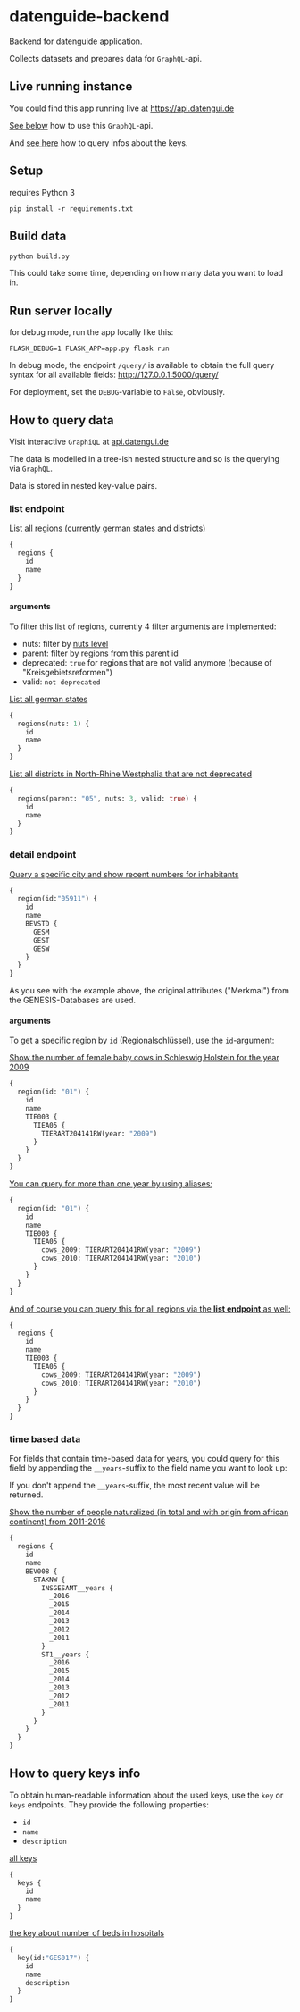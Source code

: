 # datenguide-backend

Backend for datenguide application.

Collects datasets and prepares data for `GraphQL`-api.

## Live running instance

You could find this app running live at https://api.datengui.de

[See below](#how-to-query-data) how to use this `GraphQL`-api.

And [see here](#how-to-query-keys-info) how to query infos about the keys.

## Setup

requires Python 3

    pip install -r requirements.txt


## Build data

    python build.py

This could take some time, depending on how many data you want to load in.

## Run server locally

for debug mode, run the app locally like this:

    FLASK_DEBUG=1 FLASK_APP=app.py flask run

In debug mode, the endpoint `/query/` is available to obtain the full query
syntax for all available fields: http://127.0.0.1:5000/query/

For deployment, set the `DEBUG`-variable to `False`, obviously.

## How to query data

Visit interactive `GraphiQL` at [api.datengui.de](https://api.datengui.de/)

The data is modelled in a tree-ish nested structure and so is the querying via
`GraphQL`.

Data is stored in nested key-value pairs.

### list endpoint

[List all regions (currently german states and districts)](https://api.datengui.de/?query=%7B%0A%20%20regions%20%7B%0A%20%20%20%20id%0A%20%20%20%20name%0A%20%20%7D%0A%7D%0A)

```graphql
{
  regions {
    id
    name
  }
}
```

#### arguments

To filter this list of regions, currently 4 filter arguments are implemented:
- nuts: filter by [nuts level](https://en.wikipedia.org/wiki/Nomenclature_of_Territorial_Units_for_Statistics)
- parent: filter by regions from this parent id
- deprecated: `true` for regions that are not valid anymore (because of
  "Kreisgebietsreformen")
- valid: `not deprecated`

[List all german states](https://api.datengui.de/?query=%7B%0A%20%20regions(nuts%3A%201)%20%7B%0A%20%20%20%20id%0A%20%20%20%20name%0A%20%20%7D%0A%7D%0A)

```graphql
{
  regions(nuts: 1) {
    id
    name
  }
}
```

[List all districts in North-Rhine Westphalia that are not deprecated](https://api.datengui.de/?query=%7B%0A%20%20regions(parent%3A%20%2205%22%2C%20nuts%3A%203%2C%20deprecated%3A%20false)%20%7B%0A%20%20%20%20id%0A%20%20%20%20name%0A%20%20%7D%0A%7D%0A)

```graphql
{
  regions(parent: "05", nuts: 3, valid: true) {
    id
    name
  }
}
```


### detail endpoint

[Query a specific city and show recent numbers for inhabitants](https://api.datengui.de/?query=%7B%0A%20%20region(id%3A%2205911%22)%20%7B%0A%20%20%20%20id%0A%20%20%20%20name%0A%20%20%20%20BEVSTD%20%7B%0A%20%20%20%20%20%20GESM%0A%20%20%20%20%20%20GEST%0A%20%20%20%20%20%20GESW%0A%20%20%20%20%7D%0A%20%20%7D%0A%7D%0A)

```graphql
{
  region(id:"05911") {
    id
    name
    BEVSTD {
      GESM
      GEST
      GESW
    }
  }
}
```

As you see with the example above, the original attributes ("Merkmal") from the
GENESIS-Databases are used.

#### arguments

To get a specific region by `id` (Regionalschlüssel), use the `id`-argument:

[Show the number of female baby cows in Schleswig Holstein for the year 2009](https://api.datengui.de/?query=%7B%0A%20%20region(id%3A%20%2201%22)%20%7B%0A%20%20%20%20id%0A%20%20%20%20name%0A%20%20%20%20TIE003%20%7B%0A%20%20%20%20%20%20TIEA05%20%7B%0A%20%20%20%20%20%20%20%20TIERART204141RW(year%3A%222009%22)%0A%20%20%20%20%20%20%7D%0A%20%20%20%20%7D%0A%20%20%7D%0A%7D%0A)

```graphql
{
  region(id: "01") {
    id
    name
    TIE003 {
      TIEA05 {
        TIERART204141RW(year: "2009")
      }
    }
  }
}
```

[You can query for more than one year by using aliases:](https://api.datengui.de/?query=%7B%0A%20%20region(id%3A%20%2201%22)%20%7B%0A%20%20%20%20id%0A%20%20%20%20name%0A%20%20%20%20TIE003%20%7B%0A%20%20%20%20%20%20TIEA05%20%7B%0A%20%20%20%20%20%20%20%20cows_2009%3A%20TIERART204141RW(year%3A%20%222009%22)%0A%20%20%20%20%20%20%20%20cows_2010%3A%20TIERART204141RW(year%3A%20%222010%22)%0A%20%20%20%20%20%20%7D%0A%20%20%20%20%7D%0A%20%20%7D%0A%7D%0A)

```graphql
{
  region(id: "01") {
    id
    name
    TIE003 {
      TIEA05 {
        cows_2009: TIERART204141RW(year: "2009")
        cows_2010: TIERART204141RW(year: "2010")
      }
    }
  }
}
```

[And of course you can query this for all regions via the **list endpoint** as well:](https://api.datengui.de/?query=%7B%0A%20%20regions%20%7B%0A%20%20%20%20id%0A%20%20%20%20name%0A%20%20%20%20TIE003%20%7B%0A%20%20%20%20%20%20TIEA05%20%7B%0A%20%20%20%20%20%20%20%20cows_2009%3A%20TIERART204141RW(year%3A%20%222009%22)%0A%20%20%20%20%20%20%20%20cows_2010%3A%20TIERART204141RW(year%3A%20%222010%22)%0A%20%20%20%20%20%20%7D%0A%20%20%20%20%7D%0A%20%20%7D%0A%7D%0A)

```graphql
{
  regions {
    id
    name
    TIE003 {
      TIEA05 {
        cows_2009: TIERART204141RW(year: "2009")
        cows_2010: TIERART204141RW(year: "2010")
      }
    }
  }
}
```

### time based data

For fields that contain time-based data for years, you could query for this
field by appending the `__years`-suffix to the field name you want to look up:

If you don't append the `__years`-suffix, the most recent value will be
returned.

[Show the number of people naturalized (in total and with origin from african continent) from 2011-2016](https://api.datengui.de/?query=%7B%0A%20%20regions%20%7B%0A%20%20%20%20id%0A%20%20%20%20name%0A%20%20%20%20BEV008%20%7B%0A%20%20%20%20%20%20STAKNW%20%7B%0A%20%20%20%20%20%20%20%20INSGESAMT__years%20%7B%0A%20%20%20%20%20%20%20%20%20%20_2016%0A%20%20%20%20%20%20%20%20%20%20_2015%0A%20%20%20%20%20%20%20%20%20%20_2014%0A%20%20%20%20%20%20%20%20%20%20_2013%0A%20%20%20%20%20%20%20%20%20%20_2012%0A%20%20%20%20%20%20%20%20%20%20_2011%0A%20%20%20%20%20%20%20%20%7D%0A%20%20%20%20%20%20%20%20ST1__years%20%7B%0A%20%20%20%20%20%20%20%20%20%20_2016%0A%20%20%20%20%20%20%20%20%20%20_2015%0A%20%20%20%20%20%20%20%20%20%20_2014%0A%20%20%20%20%20%20%20%20%20%20_2013%0A%20%20%20%20%20%20%20%20%20%20_2012%0A%20%20%20%20%20%20%20%20%20%20_2011%0A%20%20%20%20%20%20%20%20%7D%0A%20%20%20%20%20%20%7D%0A%20%20%20%20%7D%0A%20%20%7D%0A%7D%0A)

```graphql
{
  regions {
    id
    name
    BEV008 {
      STAKNW {
        INSGESAMT__years {
          _2016
          _2015
          _2014
          _2013
          _2012
          _2011
        }
        ST1__years {
          _2016
          _2015
          _2014
          _2013
          _2012
          _2011
        }
      }
    }
  }
}
```

## How to query keys info

To obtain human-readable information about the used keys, use the `key` or
`keys` endpoints. They provide the following properties:
- `id`
- `name`
- `description`

[all keys](https://api.datengui.de/?query=%7B%0A%20%20keys%20%7B%0A%20%20%20%20id%0A%20%20%20%20name%0A%20%20%7D%0A%7D)

```graphql
{
  keys {
    id
    name
  }
}
```

[the key about number of beds in hospitals](https://api.datengui.de/?query=%7B%0A%20%20key(id%3A%22GES017%22)%20%7B%0A%20%20%20%20id%0A%20%20%20%20name%0A%20%20%20%20description%0A%20%20%7D%0A%7D)

```graphql
{
  key(id:"GES017") {
    id
    name
    description
  }
}
```
